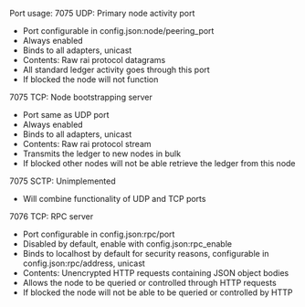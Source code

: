 Port usage:
7075 UDP: Primary node activity port
* Port configurable in config.json:node/peering_port
* Always enabled
* Binds to all adapters, unicast
* Contents: Raw rai protocol datagrams
* All standard ledger activity goes through this port
* If blocked the node will not function

7075 TCP: Node bootstrapping server
* Port same as UDP port
* Always enabled
* Binds to all adapters, unicast
* Contents: Raw rai protocol stream
* Transmits the ledger to new nodes in bulk
* If blocked other nodes will not be able retrieve the ledger from this node

7075 SCTP: Unimplemented
* Will combine functionality of UDP and TCP ports

7076 TCP: RPC server
* Port configurable in config.json:rpc/port
* Disabled by default, enable with config.json:rpc_enable
* Binds to localhost by default for security reasons, configurable in config.json:rpc/address, unicast
* Contents: Unencrypted HTTP requests containing JSON object bodies
* Allows the node to be queried or controlled through HTTP requests
* If blocked the node will not be able to be queried or controlled by HTTP
